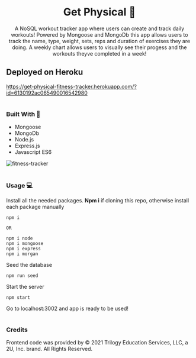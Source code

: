 # <h1 align='center'> Get Physical 💃 </h1>
<p align='center'> A NoSQL workout tracker app where users can create and track daily workouts! Powered by Mongoose and MongoDb this app allows users to track the name, type, weight, sets, reps and duration of exercises they are doing. A weekly chart allows users to visually see their progess and the workouts theyve completed in a week! </p>

## Deployed on Heroku

https://get-physical-fitness-tracker.herokuapp.com/?id=6130192ac065490016542980

# <h3 align='left'> Built With 🧰 </h3>
<ul>
<li> Mongoose </li>
<li> MongoDb </li>
<li> Node.js </li>
<li> Express.js </li>
<li> Javascript ES6 </li>
</ul>


![fitness-tracker](./assets/fitnessapp.gif)

# <h3 align='left'> Usage 💻 </h3>
Install all the needed packages. **Npm i** if cloning this repo, otherwise install each package manually

```
npm i

OR 

npm i node
npm i mongoose
npm i express
npm i morgan

```
Seed the database
```
npm run seed
```
Start the server
```
npm start
```
Go to localhost:3002 and app is ready to be used!

# <h3 align='left'>Credits</h3>
Frontend code was provided by © 2021 Trilogy Education Services, LLC, a 2U, Inc. brand.  All Rights Reserved.